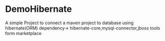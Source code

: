 # DemoHibernate
A simple Project to connect a maven project to database using hibernate(ORM)
dependency-> hibernate-core,mysql-connector,jboss tools form marketplace
